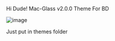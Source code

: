 Hi Dude!
Mac-Glass v2.0.0
Theme For BD

![image](https://i.imgur.com/Lr4rccB.png)

Just put in themes folder
